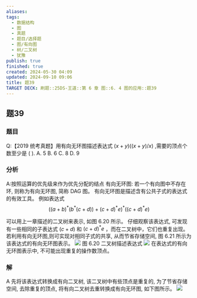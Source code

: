```yaml
---
aliases: 
tags:
  - 数据结构
  - 图
  - 真题
  - 题目/选择题
  - 图/有向图
  - 树/二叉树
  - 犹豫
publish: true
finished: true
created: 2024-05-30 04:09
updated: 2024-09-10 09:06
title: 题39
TARGET DECK: 刷题::25DS-王道::第 6 章 图::6. 4 图的应用::题39
---
```

## 题39
### 题目
Q:【2019 统考真题】用有向无环图描述表达式 $( {x + y}) ( {( {x + y}) /x})$ ,需要的顶点个数至少是 ( ).
A. 5 
B. 6 
C. 8 
D. 9
### 分析
A:按照运算的优先级来作为优先分配的结点
有向无环图: 若一个有向图中不存在环, 则称为有向无环图, 简称 DAG 图。
有向无环图是描述含有公共子式的表达式的有效工具。
例如表达式
$$
{( {( a + b) }^{ * }( {b}^{ * }( c + d) )  + {( c + d) }^{ * }e) }^{ * }( {{( c + d) }^{ * }e})
$$


可以用上一章描述的二叉树来表示, 如图 6.20 所示。
仔细观察该表达式, 可发现有一些相同的子表达式 $( {c + d})$ 和 ${( c + d) }^{ * }e$ ，而在二叉树中，它们也重复出现。
若利用有向无环图,则可实现对相同子式的共享, 从而节省存储空间, 图 6.21 所示为该表达式的有向无环图表示。
![](https://img.hwenyi.live/202409101701013.webp)
图 6.20 二叉树描述表达式
![](https://img.hwenyi.live/202409101701395.webp)
在表达式的有向无环图表示中, 不可能出现重复的操作数顶点。
### 解
A
先将该表达式转换成有向二叉树, 该二叉树中有些顶点是重复的, 为了节省存储空间, 去除重复的顶点, 将有向二叉树去重转换成有向无环图, 如下图所示。
![](https://img.hwenyi.live/202409101703460.webp)

